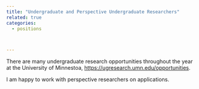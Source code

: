 ```yaml
---
title: "Undergraduate and Perspective Undergraduate Researchers"
related: true
categories:
  - positions



---
```

There are many undergraduate research opportunities throughout the year at the University of Minnestoa, https://ugresearch.umn.edu/opportunities.

I am happy to work with perspective researchers on applications.
